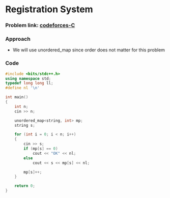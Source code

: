 # Registration System

### Problem link: [codeforces-C](https://codeforces.com/problemset/problem/4/C)

### Approach

- We will use unordered_map since order does not matter for this problem

### Code

```cpp
#include <bits/stdc++.h>
using namespace std;
typedef long long ll;
#define nl '\n'

int main()
{
    int n;
    cin >> n;

    unordered_map<string, int> mp;
    string s;

    for (int i = 0; i < n; i++)
    {
        cin >> s;
        if (mp[s] == 0)
            cout << "OK" << nl;
        else
            cout << s << mp[s] << nl;

        mp[s]++;
    }

    return 0;
}
```
